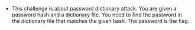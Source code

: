 - This challenge is about password dictionary attack. You are given a password hash and a dictionary file. You need to find the password in the dictionary file that matches the given hash. The password is the flag.
